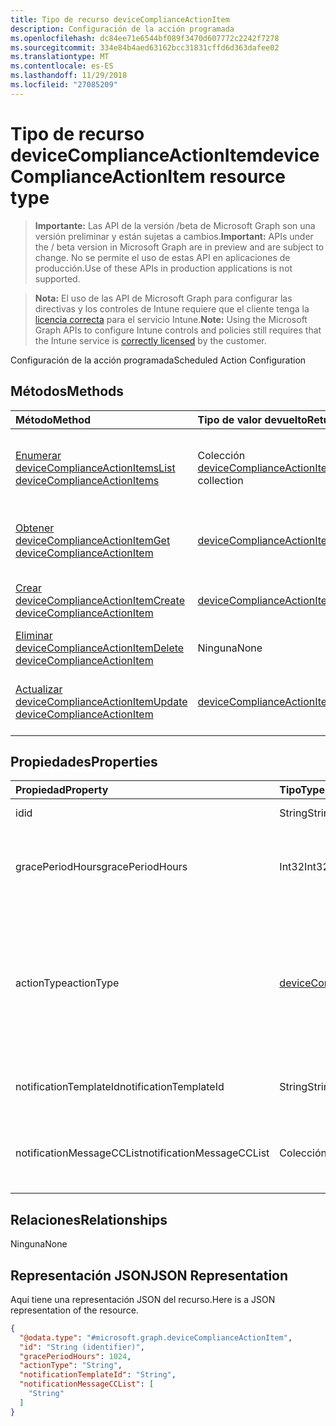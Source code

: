 ```yaml
---
title: Tipo de recurso deviceComplianceActionItem
description: Configuración de la acción programada
ms.openlocfilehash: dc84ee71e6544bf089f3470d607772c2242f7278
ms.sourcegitcommit: 334e84b4aed63162bcc31831cffd6d363dafee02
ms.translationtype: MT
ms.contentlocale: es-ES
ms.lasthandoff: 11/29/2018
ms.locfileid: "27085209"
---
```

# <a name="devicecomplianceactionitem-resource-type"></a><span data-ttu-id="adcaf-103">Tipo de recurso deviceComplianceActionItem</span><span class="sxs-lookup"><span data-stu-id="adcaf-103">deviceComplianceActionItem resource type</span></span>

> <span data-ttu-id="adcaf-104">**Importante:** Las API de la versión /beta de Microsoft Graph son una versión preliminar y están sujetas a cambios.</span><span class="sxs-lookup"><span data-stu-id="adcaf-104">**Important:** APIs under the / beta version in Microsoft Graph are in preview and are subject to change.</span></span> <span data-ttu-id="adcaf-105">No se permite el uso de estas API en aplicaciones de producción.</span><span class="sxs-lookup"><span data-stu-id="adcaf-105">Use of these APIs in production applications is not supported.</span></span>

> <span data-ttu-id="adcaf-106">**Nota:** El uso de las API de Microsoft Graph para configurar las directivas y los controles de Intune requiere que el cliente tenga la [licencia correcta](https://go.microsoft.com/fwlink/?linkid=839381) para el servicio Intune.</span><span class="sxs-lookup"><span data-stu-id="adcaf-106">**Note:** Using the Microsoft Graph APIs to configure Intune controls and policies still requires that the Intune service is [correctly licensed](https://go.microsoft.com/fwlink/?linkid=839381) by the customer.</span></span>

<span data-ttu-id="adcaf-107">Configuración de la acción programada</span><span class="sxs-lookup"><span data-stu-id="adcaf-107">Scheduled Action Configuration</span></span>
## <a name="methods"></a><span data-ttu-id="adcaf-108">Métodos</span><span class="sxs-lookup"><span data-stu-id="adcaf-108">Methods</span></span>
|<span data-ttu-id="adcaf-109">Método</span><span class="sxs-lookup"><span data-stu-id="adcaf-109">Method</span></span>|<span data-ttu-id="adcaf-110">Tipo de valor devuelto</span><span class="sxs-lookup"><span data-stu-id="adcaf-110">Return Type</span></span>|<span data-ttu-id="adcaf-111">Descripción</span><span class="sxs-lookup"><span data-stu-id="adcaf-111">Description</span></span>|
|:---|:---|:---|
|[<span data-ttu-id="adcaf-112">Enumerar deviceComplianceActionItems</span><span class="sxs-lookup"><span data-stu-id="adcaf-112">List deviceComplianceActionItems</span></span>](../api/intune-deviceconfig-devicecomplianceactionitem-list.md)|<span data-ttu-id="adcaf-113">Colección [deviceComplianceActionItem](../resources/intune-deviceconfig-devicecomplianceactionitem.md)</span><span class="sxs-lookup"><span data-stu-id="adcaf-113">[deviceComplianceActionItem](../resources/intune-deviceconfig-devicecomplianceactionitem.md) collection</span></span>|<span data-ttu-id="adcaf-114">Enumere las propiedades y las relaciones de los objetos [deviceComplianceActionItem](../resources/intune-deviceconfig-devicecomplianceactionitem.md).</span><span class="sxs-lookup"><span data-stu-id="adcaf-114">List properties and relationships of the [deviceComplianceActionItem](../resources/intune-deviceconfig-devicecomplianceactionitem.md) objects.</span></span>|
|[<span data-ttu-id="adcaf-115">Obtener deviceComplianceActionItem</span><span class="sxs-lookup"><span data-stu-id="adcaf-115">Get deviceComplianceActionItem</span></span>](../api/intune-deviceconfig-devicecomplianceactionitem-get.md)|[<span data-ttu-id="adcaf-116">deviceComplianceActionItem</span><span class="sxs-lookup"><span data-stu-id="adcaf-116">deviceComplianceActionItem</span></span>](../resources/intune-deviceconfig-devicecomplianceactionitem.md)|<span data-ttu-id="adcaf-117">Lea las propiedades y las relaciones de los objetos [deviceComplianceActionItem](../resources/intune-deviceconfig-devicecomplianceactionitem.md).</span><span class="sxs-lookup"><span data-stu-id="adcaf-117">Read properties and relationships of the [deviceComplianceActionItem](../resources/intune-deviceconfig-devicecomplianceactionitem.md) object.</span></span>|
|[<span data-ttu-id="adcaf-118">Crear deviceComplianceActionItem</span><span class="sxs-lookup"><span data-stu-id="adcaf-118">Create deviceComplianceActionItem</span></span>](../api/intune-deviceconfig-devicecomplianceactionitem-create.md)|[<span data-ttu-id="adcaf-119">deviceComplianceActionItem</span><span class="sxs-lookup"><span data-stu-id="adcaf-119">deviceComplianceActionItem</span></span>](../resources/intune-deviceconfig-devicecomplianceactionitem.md)|<span data-ttu-id="adcaf-120">Cree un objeto [deviceComplianceActionItem](../resources/intune-deviceconfig-devicecomplianceactionitem.md).</span><span class="sxs-lookup"><span data-stu-id="adcaf-120">Create a new [deviceComplianceActionItem](../resources/intune-deviceconfig-devicecomplianceactionitem.md) object.</span></span>|
|[<span data-ttu-id="adcaf-121">Eliminar deviceComplianceActionItem</span><span class="sxs-lookup"><span data-stu-id="adcaf-121">Delete deviceComplianceActionItem</span></span>](../api/intune-deviceconfig-devicecomplianceactionitem-delete.md)|<span data-ttu-id="adcaf-122">Ninguna</span><span class="sxs-lookup"><span data-stu-id="adcaf-122">None</span></span>|<span data-ttu-id="adcaf-123">Elimina un [deviceComplianceActionItem](../resources/intune-deviceconfig-devicecomplianceactionitem.md).</span><span class="sxs-lookup"><span data-stu-id="adcaf-123">Deletes a [deviceComplianceActionItem](../resources/intune-deviceconfig-devicecomplianceactionitem.md).</span></span>|
|[<span data-ttu-id="adcaf-124">Actualizar deviceComplianceActionItem</span><span class="sxs-lookup"><span data-stu-id="adcaf-124">Update deviceComplianceActionItem</span></span>](../api/intune-deviceconfig-devicecomplianceactionitem-update.md)|[<span data-ttu-id="adcaf-125">deviceComplianceActionItem</span><span class="sxs-lookup"><span data-stu-id="adcaf-125">deviceComplianceActionItem</span></span>](../resources/intune-deviceconfig-devicecomplianceactionitem.md)|<span data-ttu-id="adcaf-126">Actualice las propiedades de un objeto [deviceComplianceActionItem](../resources/intune-deviceconfig-devicecomplianceactionitem.md).</span><span class="sxs-lookup"><span data-stu-id="adcaf-126">Update the properties of a [deviceComplianceActionItem](../resources/intune-deviceconfig-devicecomplianceactionitem.md) object.</span></span>|

## <a name="properties"></a><span data-ttu-id="adcaf-127">Propiedades</span><span class="sxs-lookup"><span data-stu-id="adcaf-127">Properties</span></span>
|<span data-ttu-id="adcaf-128">Propiedad</span><span class="sxs-lookup"><span data-stu-id="adcaf-128">Property</span></span>|<span data-ttu-id="adcaf-129">Tipo</span><span class="sxs-lookup"><span data-stu-id="adcaf-129">Type</span></span>|<span data-ttu-id="adcaf-130">Descripción</span><span class="sxs-lookup"><span data-stu-id="adcaf-130">Description</span></span>|
|:---|:---|:---|
|<span data-ttu-id="adcaf-131">id</span><span class="sxs-lookup"><span data-stu-id="adcaf-131">id</span></span>|<span data-ttu-id="adcaf-132">String</span><span class="sxs-lookup"><span data-stu-id="adcaf-132">String</span></span>|<span data-ttu-id="adcaf-133">Clave de la entidad.</span><span class="sxs-lookup"><span data-stu-id="adcaf-133">Key of the entity.</span></span>|
|<span data-ttu-id="adcaf-134">gracePeriodHours</span><span class="sxs-lookup"><span data-stu-id="adcaf-134">gracePeriodHours</span></span>|<span data-ttu-id="adcaf-135">Int32</span><span class="sxs-lookup"><span data-stu-id="adcaf-135">Int32</span></span>|<span data-ttu-id="adcaf-136">Número de horas de espera hasta que se aplica la acción.</span><span class="sxs-lookup"><span data-stu-id="adcaf-136">Number of hours to wait till the action will be enforced.</span></span> <span data-ttu-id="adcaf-137">Valores válidos de 0 a 8760</span><span class="sxs-lookup"><span data-stu-id="adcaf-137">Valid values 0 to 8760</span></span>|
|<span data-ttu-id="adcaf-138">actionType</span><span class="sxs-lookup"><span data-stu-id="adcaf-138">actionType</span></span>|[<span data-ttu-id="adcaf-139">deviceComplianceActionType</span><span class="sxs-lookup"><span data-stu-id="adcaf-139">deviceComplianceActionType</span></span>](../resources/intune-deviceconfig-devicecomplianceactiontype.md)|<span data-ttu-id="adcaf-140">¿Qué acción debe realizar.</span><span class="sxs-lookup"><span data-stu-id="adcaf-140">What action to take.</span></span> <span data-ttu-id="adcaf-141">Los valores posibles son: `noAction`, `notification`, `block`, `retire`, `wipe`, `removeResourceAccessProfiles`, `pushNotification` y `remoteLock`.</span><span class="sxs-lookup"><span data-stu-id="adcaf-141">Possible values are: `noAction`, `notification`, `block`, `retire`, `wipe`, `removeResourceAccessProfiles`, `pushNotification`, `remoteLock`.</span></span>|
|<span data-ttu-id="adcaf-142">notificationTemplateId</span><span class="sxs-lookup"><span data-stu-id="adcaf-142">notificationTemplateId</span></span>|<span data-ttu-id="adcaf-143">String</span><span class="sxs-lookup"><span data-stu-id="adcaf-143">String</span></span>|<span data-ttu-id="adcaf-144">Qué plantilla de mensaje de notificación usar</span><span class="sxs-lookup"><span data-stu-id="adcaf-144">What notification Message template to use</span></span>|
|<span data-ttu-id="adcaf-145">notificationMessageCCList</span><span class="sxs-lookup"><span data-stu-id="adcaf-145">notificationMessageCCList</span></span>|<span data-ttu-id="adcaf-146">Colección string</span><span class="sxs-lookup"><span data-stu-id="adcaf-146">String collection</span></span>|<span data-ttu-id="adcaf-147">Una lista de identificadores de grupo para especificar a quién enviar este mensaje de notificación.</span><span class="sxs-lookup"><span data-stu-id="adcaf-147">A list of group IDs to speicify who to CC this notification message to.</span></span>|

## <a name="relationships"></a><span data-ttu-id="adcaf-148">Relaciones</span><span class="sxs-lookup"><span data-stu-id="adcaf-148">Relationships</span></span>
<span data-ttu-id="adcaf-149">Ninguna</span><span class="sxs-lookup"><span data-stu-id="adcaf-149">None</span></span>
## <a name="json-representation"></a><span data-ttu-id="adcaf-150">Representación JSON</span><span class="sxs-lookup"><span data-stu-id="adcaf-150">JSON Representation</span></span>
<span data-ttu-id="adcaf-151">Aquí tiene una representación JSON del recurso.</span><span class="sxs-lookup"><span data-stu-id="adcaf-151">Here is a JSON representation of the resource.</span></span>
<!-- {
  "blockType": "resource",
  "keyProperty": "id",
  "@odata.type": "microsoft.graph.deviceComplianceActionItem"
}
-->
``` json
{
  "@odata.type": "#microsoft.graph.deviceComplianceActionItem",
  "id": "String (identifier)",
  "gracePeriodHours": 1024,
  "actionType": "String",
  "notificationTemplateId": "String",
  "notificationMessageCCList": [
    "String"
  ]
}
```





